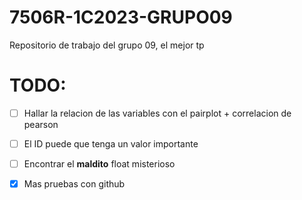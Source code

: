 # 7506R-1C2023-GRUPO09
Repositorio de trabajo del grupo 09, el mejor tp

# TODO:
- [ ] Hallar la relacion de las variables con el pairplot + correlacion de pearson
- [ ] El ID puede que tenga un valor importante
- [ ] Encontrar el **maldito** float misterioso
- [x] Mas pruebas con github 



